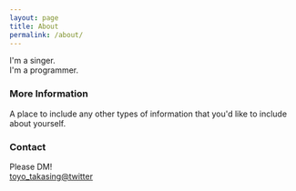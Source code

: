 ```yaml
---
layout: page
title: About
permalink: /about/
---
```


I'm a singer.  
I'm a programmer.  

### More Information

A place to include any other types of information that you'd like to include about yourself. 

### Contact

Please DM!  
[toyo_takasing@twitter](https://twitter.com/toyo_takasing)
